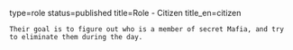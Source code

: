 type=role
status=published
title=Role - Citizen
title_en=citizen
~~~~~~
Their goal is to figure out who is a member of secret Mafia, and try to eliminate them during the day.